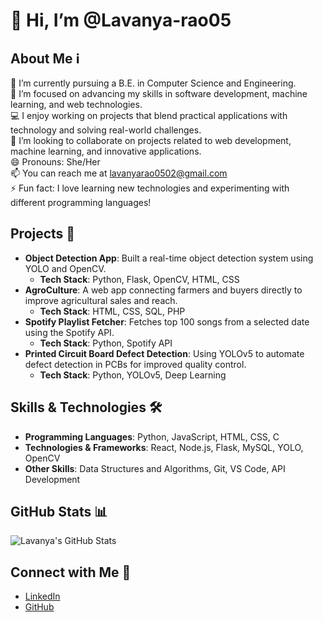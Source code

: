 # 👋 Hi, I’m @Lavanya-rao05

## About Me ℹ️
🔭 I’m currently pursuing a B.E. in Computer Science and Engineering.  
🌱 I’m focused on advancing my skills in software development, machine learning, and web technologies.  
💻 I enjoy working on projects that blend practical applications with technology and solving real-world challenges.  
💬 I’m looking to collaborate on projects related to web development, machine learning, and innovative applications.  
😄 Pronouns: She/Her  
📫 You can reach me at lavanyarao0502@gmail.com  
⚡ Fun fact: I love learning new technologies and experimenting with different programming languages!  

## Projects 🚀
- **Object Detection App**: Built a real-time object detection system using YOLO and OpenCV.
  - **Tech Stack**: Python, Flask, OpenCV, HTML, CSS
- **AgroCulture**: A web app connecting farmers and buyers directly to improve agricultural sales and reach.
  - **Tech Stack**: HTML, CSS, SQL, PHP
- **Spotify Playlist Fetcher**: Fetches top 100 songs from a selected date using the Spotify API.
  - **Tech Stack**: Python, Spotify API
- **Printed Circuit Board Defect Detection**: Using YOLOv5 to automate defect detection in PCBs for improved quality control.
  - **Tech Stack**: Python, YOLOv5, Deep Learning

## Skills & Technologies 🛠️
- **Programming Languages**: Python, JavaScript, HTML, CSS, C
- **Technologies & Frameworks**: React, Node.js, Flask, MySQL, YOLO, OpenCV
- **Other Skills**: Data Structures and Algorithms, Git, VS Code, API Development

## GitHub Stats 📊
![Lavanya's GitHub Stats](https://github-readme-stats.vercel.app/api?username=Lavanya-rao05&show_icons=true&theme=radical)

## Connect with Me 🤝
- [LinkedIn](https://www.linkedin.com/in/lavanya-rao245)
- [GitHub](https://github.com/Lavanya-rao05)
